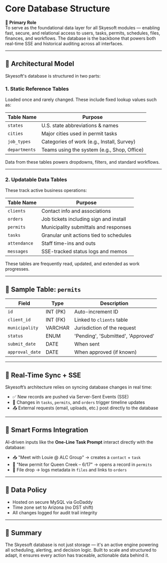 # Core Database Structure

🧭 **Primary Role**  
To serve as the foundational data layer for all Skyesoft modules — enabling fast, secure, and relational access to users, tasks, permits, schedules, files, finances, and workflows. The database is the backbone that powers both real-time SSE and historical auditing across all interfaces.

---

## 🧱 Architectural Model

Skyesoft's database is structured in two parts:

### 1. **Static Reference Tables**  
Loaded once and rarely changed. These include fixed lookup values such as:

| Table Name         | Purpose                                 |
|--------------------|-----------------------------------------|
| `states`           | U.S. state abbreviations & names        |
| `cities`           | Major cities used in permit tasks       |
| `job_types`        | Categories of work (e.g., Install, Survey) |
| `departments`      | Teams using the system (e.g., Shop, Office) |

Data from these tables powers dropdowns, filters, and standard workflows.

---

### 2. **Updatable Data Tables**  
These track active business operations:

| Table Name           | Purpose                                  |
|----------------------|------------------------------------------|
| `clients`            | Contact info and associations            |
| `orders`             | Job tickets including sign and install   |
| `permits`            | Municipality submittals and responses    |
| `tasks`              | Granular unit actions tied to schedules  |
| `attendance`         | Staff time-ins and outs                  |
| `messages`           | SSE-tracked status logs and memos        |

These tables are frequently read, updated, and extended as work progresses.

---

## 🧩 Sample Table: `permits`

| Field          | Type       | Description                            |
|----------------|------------|----------------------------------------|
| `id`           | INT (PK)   | Auto-increment ID                      |
| `client_id`    | INT (FK)   | Linked to `clients` table              |
| `municipality` | VARCHAR    | Jurisdiction of the request            |
| `status`       | ENUM       | 'Pending', 'Submitted', 'Approved'     |
| `submit_date`  | DATE       | When sent                              |
| `approval_date`| DATE       | When approved (if known)               |

---

## 🔄 Real-Time Sync + SSE

Skyesoft’s architecture relies on syncing database changes in real time:

- ✅ New records are pushed via Server-Sent Events (SSE)
- 🔄 Changes in `tasks`, `permits`, and `orders` trigger timeline updates
- 📤 External requests (email, uploads, etc.) post directly to the database

---

## 🧠 Smart Forms Integration

AI-driven inputs like the **One-Line Task Prompt** interact directly with the database:

- 📥 "Meet with Louie @ ALC Group" → creates a `contact` + `task`
- 📝 "New permit for Queen Creek – 6/17" → opens a record in `permits`
- 📁 File drop → logs metadata in `files` and links to `orders`

---

## 🔐 Data Policy

- Hosted on secure MySQL via GoDaddy
- Time zone set to Arizona (no DST shift)
- All changes logged for audit trail integrity

---

## 📌 Summary

The Skyesoft database is not just storage — it's an active engine powering all scheduling, alerting, and decision logic. Built to scale and structured to adapt, it ensures every action has traceable, actionable data behind it.